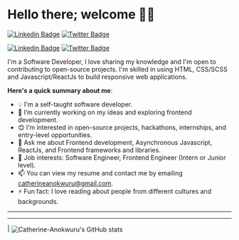# Hello there; welcome 👋🏾

[![Linkedin Badge](https://img.shields.io/badge/-catherineanokwuru-blue?style=for-the-badge&logo=Linkedin&logoColor=white&link=https://www.linkedin.com/in/catherineanokwuru)](https://www.linkedin.com/in/catherine-anokwuru-5a4694199/) [![Twitter Badge](https://img.shields.io/badge/-@CatorKate-1ca0f1?style=for-the-badge&logo=twitter&logoColor=white&link=https://twitter.com/CatorKate)](https://twitter.com/Cat_or_Kate)

[![Linkedin Badge](https://img.shields.io/badge/-meshachodejide-blue?style=for-the-badge&logo=Linkedin&logoColor=white&link=https://www.linkedin.com/in/meshachodejide)](https://www.linkedin.com/in/meshach-odejide-4a9167185/)
[![Twitter Badge](https://img.shields.io/badge/-@meshachdare-1ca0f1?style=for-the-badge&logo=twitter&logoColor=white&link=https://twitter.com/meshachdare)](https://twitter.com/meshachdare)

I'm a Software Developer, I love sharing my knowledge and I'm open to contributing to open-source projects. I'm skilled in using HTML, CSS/SCSS and Javascript/ReactJs to build responsive web applications.

**Here's a quick summary about me**:

- 💡 I'm a self-taught software developer.
- 🌱 I’m currently working on my ideas and exploring frontend development.
- 😊 I’m interested in open-source projects, hackathons, internships, and entry-level opportunities.
- 💬 Ask me about Frontend development, Asynchronous Javascript, ReactJs, and Frontend frameworks and libraries.
- 💼 Job interests: Software Engineer, Frontend Engineer (Intern or Junior level).
- 📫 You can view my resume and contact me by emailing catherineanokwuru@gmail.com.
- ⚡ Fun fact: I love reading about people from different cultures and backgrounds.
---

---

| <img align="center" src="https://github-readme-stats.vercel.app/api?username=Catherine-Anokwuru&show_icons=true&include_all_commits=true&hide_border=true" alt="Catherine-Anokwuru's GitHub stats" />

